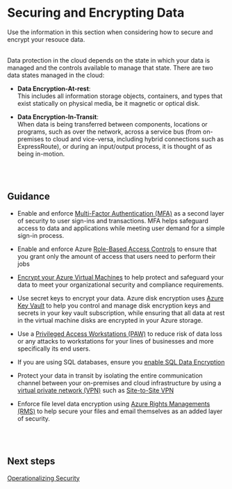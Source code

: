 # Securing and Encrypting Data
Use the information in this section when considering how to secure and encrypt your resouce data.
<br />
<br />

Data protection in the cloud depends on the state in which your data is managed and the controls available to manage that state. There are two data states managed in the cloud: 

- **Data Encryption-At-rest**:  
  This includes all information storage objects, containers, and types that exist statically on physical media, be it magnetic or optical disk. 

- **Data Encryption-In-Transit**:   
  When data is being transferred between components, locations or programs, such as over the network, across a service bus (from on-premises to cloud and vice-versa, including hybrid connections such as ExpressRoute), or during an input/output process, it is thought of as being in-motion. 
<br />
<br />

## Guidance 
- Enable and enforce [Multi-Factor Authentication (MFA)](https://docs.microsoft.com/en-us/azure/active-directory/authentication/multi-factor-authentication) as a second layer of security to user sign-ins and transactions. MFA helps safeguard access to data and applications while meeting user demand for a simple sign-in process. 

- Enable and enforce Azure [Role-Based Access Controls](https://docs.microsoft.com/en-us/azure/role-based-access-control/role-assignments-portal) to ensure that you grant only the amount of access that users need to perform their jobs 

- [Encrypt your Azure Virtual Machines](https://docs.microsoft.com/en-us/azure/security/azure-security-disk-encryption) to help protect and safeguard your data to meet your organizational security and compliance requirements.  

- Use secret keys to encrypt your data. Azure disk encryption uses [Azure Key Vault](https://azure.microsoft.com/services/key-vault/) to help you control and manage disk encryption keys and secrets in your key vault subscription, while ensuring that all data at rest in the virtual machine disks are encrypted in your Azure storage. 

- Use a [Privileged Access Workstations (PAW)](https://docs.microsoft.com/en-us/windows-server/identity/securing-privileged-access/privileged-access-workstations) to reduce risk of data loss or any attacks to workstations for your lines of businesses and more specifically its end users. 

- If you are using SQL databases, ensure you [enable SQL Data Encryption](https://docs.microsoft.com/en-us/azure/security/azure-security-data-encryption-best-practices#enable-sql-data-encryption) 

- Protect your data in transit by isolating the entire communication channel between your on-premises and cloud infrastructure by using a [virtual private network (VPN)](https://docs.microsoft.com/en-us/azure/vpn-gateway/vpn-gateway-plan-design) such as [Site-to-Site VPN](https://docs.microsoft.com/en-us/azure/vpn-gateway/vpn-gateway-howto-site-to-site-resource-manager-portal) 

- Enforce file level data encryption using [Azure Rights Managements (RMS)](https://docs.microsoft.com/en-us/azure/information-protection/understand-explore/what-is-azure-rms) to help secure your files and email themselves as an added layer of security. 
<br />
<br />

## Next steps 
[Operationalizing Security](4.0-Operationalizing-Security.md) 
